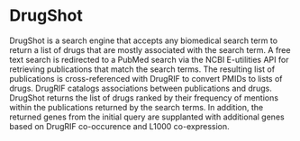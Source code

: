 # DrugShot
DrugShot is a search engine that accepts any biomedical search term to return a list of drugs that are mostly associated with the search term. A free text search is redirected to a PubMed search via the NCBI E-utilities API for retrieving publications that match the search terms. The resulting list of publications is cross-referenced with DrugRIF to convert PMIDs to lists of drugs. DrugRIF catalogs associations between publications and drugs. DrugShot returns the list of drugs ranked by their frequency of mentions within the publications returned by the search terms. In addition, the returned genes from the initial query are supplanted with additional genes based on DrugRIF co-occurence and L1000 co-expression.